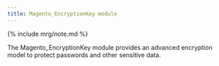 ```yaml
---
title: Magento_EncryptionKey module
---
```


{% include mrg/note.md %}

The Magento_EncryptionKey module provides an advanced encryption model to protect passwords and other sensitive data.


